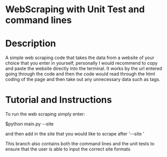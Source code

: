 # WebScraping with Unit Test and command lines



# Description

A simple web scraping code that takes the data from a website of your choice that you enter in yourself, personally I would recommend to copy and paste the website directly into the terminal. It works by the url entered going through the code and then the code would read through the html coding of the page and then take out any unnecessary data such as tags. 



# Tutorial and Instructions

To run the web scraping simply enter:

$python main.py --site 

and then add in the site that you would like to scrape after '--site '


This branch also contains both the command lines and the unit tests to ensure that the user is able to input the correct site formats


